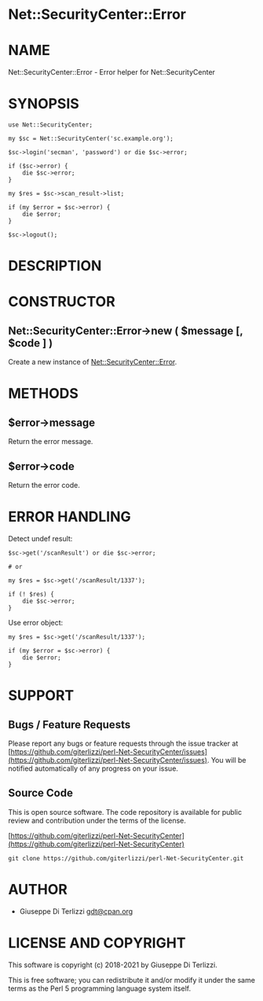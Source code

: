 # Net::SecurityCenter::Error
# NAME

Net::SecurityCenter::Error - Error helper for Net::SecurityCenter

# SYNOPSIS

    use Net::SecurityCenter;

    my $sc = Net::SecurityCenter('sc.example.org');

    $sc->login('secman', 'password') or die $sc->error;

    if ($sc->error) {
        die $sc->error;
    }

    my $res = $sc->scan_result->list;

    if (my $error = $sc->error) {
        die $error;
    }

    $sc->logout();

# DESCRIPTION

# CONSTRUCTOR

## Net::SecurityCenter::Error->new ( $message \[, $code \] )

Create a new instance of [Net::SecurityCenter::Error](https://metacpan.org/pod/Net%3A%3ASecurityCenter%3A%3AError).

# METHODS

## $error->message

Return the error message.

## $error->code

Return the error code.

# ERROR HANDLING

Detect undef result:

    $sc->get('/scanResult') or die $sc->error;

    # or

    my $res = $sc->get('/scanResult/1337');

    if (! $res) {
        die $sc->error;
    }

Use error object:

    my $res = $sc->get('/scanResult/1337');

    if (my $error = $sc->error) {
        die $error;
    }

# SUPPORT

## Bugs / Feature Requests

Please report any bugs or feature requests through the issue tracker
at [https://github.com/giterlizzi/perl-Net-SecurityCenter/issues](https://github.com/giterlizzi/perl-Net-SecurityCenter/issues).
You will be notified automatically of any progress on your issue.

## Source Code

This is open source software.  The code repository is available for
public review and contribution under the terms of the license.

[https://github.com/giterlizzi/perl-Net-SecurityCenter](https://github.com/giterlizzi/perl-Net-SecurityCenter)

    git clone https://github.com/giterlizzi/perl-Net-SecurityCenter.git

# AUTHOR

- Giuseppe Di Terlizzi <gdt@cpan.org>

# LICENSE AND COPYRIGHT

This software is copyright (c) 2018-2021 by Giuseppe Di Terlizzi.

This is free software; you can redistribute it and/or modify it under
the same terms as the Perl 5 programming language system itself.
